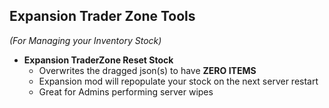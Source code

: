 ## Expansion Trader Zone Tools
_(For Managing your Inventory Stock)_

* **Expansion TraderZone Reset Stock**
  * Overwrites the dragged json(s) to have **ZERO ITEMS**
  * Expansion mod will repopulate your stock on the next server restart
  * Great for Admins performing server wipes  
